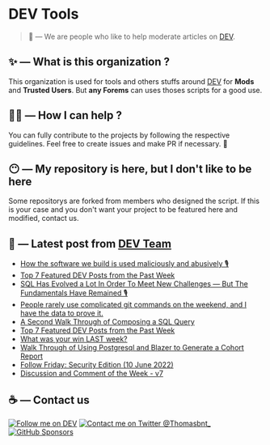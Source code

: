 # DEV Tools

> 🔧 — We are people who like to help moderate articles on [DEV](https://dev.to).

## ✨ — What is this organization ?

This organization is used for tools and others stuffs around [DEV](https://dev.to) for **Mods** and **Trusted Users**. But __any Forems__ can uses thoses scripts for a good use.


## 💪🏼 — How I can help ?

You can fully contribute to the projects by following the respective guidelines. Feel free to create issues and make PR if necessary. 🎉

## 😶 — My repository is here, but I don't like to be here

Some repositorys are forked from members who designed the script. If this is your case and you don't want your project to be featured here and modified, contact us.

## 📝 — Latest post from [DEV Team](https://dev.to/devteam)

<!-- BLOG-POST-LIST:START -->
- [How the software we build is used maliciously and abusively 🎙](https://dev.to/devteam/how-the-software-we-build-is-used-maliciously-and-abusively-gpd)
- [Top 7 Featured DEV Posts from the Past Week](https://dev.to/devteam/top-7-featured-dev-posts-from-the-past-week-1pc1)
- [SQL Has Evolved a Lot In Order To Meet New Challenges — But The Fundamentals Have Remained 🎙](https://dev.to/devteam/sql-has-evolved-a-lot-in-order-to-meet-new-challenges-but-the-fundamentals-have-remained-48o1)
- [People rarely use complicated git commands on the weekend, and I have the data to prove it.](https://dev.to/devteam/people-rarely-use-complicated-git-commands-on-the-weekend-and-i-have-the-data-to-prove-it-3ae2)
- [A Second Walk Through of Composing a SQL Query](https://dev.to/devteam/a-second-walk-through-of-composing-a-sql-query-561b)
- [Top 7 Featured DEV Posts from the Past Week](https://dev.to/devteam/top-7-featured-dev-posts-from-the-past-week-4ghj)
- [What was your win LAST week?](https://dev.to/devteam/what-was-your-win-last-week-57fb)
- [Walk Through of Using Postgresql and Blazer to Generate a Cohort Report](https://dev.to/devteam/walk-through-of-using-postgresql-and-blazer-to-generate-a-cohort-report-3b44)
- [Follow Friday: Security Edition &lpar;10 June 2022&rpar;](https://dev.to/devteam/follow-friday-security-edition-10-june-2022-1a70)
- [Discussion and Comment of the Week - v7](https://dev.to/devteam/discussion-and-comment-of-the-week-v7-4806)
<!-- BLOG-POST-LIST:END -->


## ☕ — Contact us

[![Follow me on DEV](https://img.shields.io/badge/dev.to-%2308090A.svg?&style=for-the-badge&logo=dev.to&logoColor=white&alt=devto)](https://dev.to/thomasbnt)
[![Contact me on Twitter @Thomasbnt_](https://img.shields.io/badge/Contact%20me%20on%20Twitter-%231DA1F2.svg?&style=for-the-badge&logo=twitter&logoColor=white&alt=twitter)](https://twitter.com/messages/1142357270-1142357270?text=Hello,%20I%20contact%20you%20from%20devtotools%20&recipient_id=1142357270) [![GitHub Sponsors](https://img.shields.io/badge/Sponsor%20me-%23EA54AE.svg?&style=for-the-badge&logo=github-sponsors&logoColor=white)](https://github.com/sponsors/thomasbnt)



